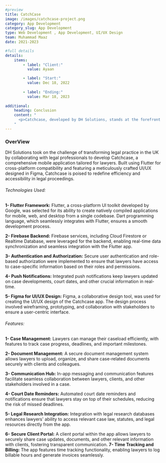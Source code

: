 ```yaml
---
#preview
title: CatchCase 
image: /images/catchcase-project.png
category: App Development
category_slug: App Development
type: Web Development , App Development, UI/UX Design
team: Muhammad Maaz
date: 2021-2023

#full details
details:
    items:
        - label: "Client:"
          value: Ayaan

        - label: "Start:"
          value: Dec 18, 2022
        
        - label: "Ending:"
          value: Mar 18, 2023
        
additional:
    heading: Conclusion
    content: "
      <p>Catchcase, developed by DH Solutions, stands at the forefront of legal tech innovation, offering a powerful and user-friendly tool for lawyers in the UK. The choice of Flutter ensures a consistent and seamless experience across different platforms, while Figma's design capabilities contribute to an intuitive and visually appealing user interface. The Catchcase app is set to redefine how legal professionals manage their caseloads, collaborate with clients, and stay organized, ultimately enhancing the efficiency and effectiveness of legal practice in the UK.</p>
    "
---
```


### OverView

DH Solutions took on the challenge of transforming legal practice in the UK by collaborating with legal professionals to develop Catchcase, a comprehensive mobile application tailored for lawyers. Built using Flutter for cross-platform compatibility and featuring a meticulously crafted UI/UX designed in Figma, Catchcase is poised to redefine efficiency and accessibility in legal proceedings.

###### Technologies Used:

**1- Flutter Framework:**
Flutter, a cross-platform UI toolkit developed by Google, was selected for its ability to create natively compiled applications for mobile, web, and desktop from a single codebase.
Dart programming language, which seamlessly integrates with Flutter, ensures a smooth development process.

**2- Firebase Backend:**
Firebase services, including Cloud Firestore or Realtime Database, were leveraged for the backend, enabling real-time data synchronization and seamless integration with the Flutter app.

**3- Authentication and Authorization:**
Secure user authentication and role-based authorization were implemented to ensure that lawyers have access to case-specific information based on their roles and permissions.

**4- Push Notifications:**
Integrated push notifications keep lawyers updated on case developments, court dates, and other crucial information in real-time.

**5- Figma for UI/UX Design:**
Figma, a collaborative design tool, was used for creating the UI/UX design of the Catchcase app. The design process involved wireframing, prototyping, and collaboration with stakeholders to ensure a user-centric interface.

###### Features:
**1- Case Management:**
Lawyers can manage their caseload efficiently, with features to track case progress, deadlines, and important milestones.

**2- Document Management:**
A secure document management system allows lawyers to upload, organize, and share case-related documents securely with clients and colleagues.

**3- Communication Hub:**
In-app messaging and communication features facilitate seamless collaboration between lawyers, clients, and other stakeholders involved in a case.

**4- Court Date Reminders:**
Automated court date reminders and notifications ensure that lawyers stay on top of their schedules, reducing the risk of missed deadlines.

**5- Legal Research Integration:**
Integration with legal research databases enhances lawyers' ability to access relevant case law, statutes, and legal resources directly from the app.

**6-	Secure Client Portal:**
A client portal within the app allows lawyers to securely share case updates, documents, and other relevant information with clients, fostering transparent communication.
**7-	Time Tracking and Billing:**
The app features time tracking functionality, enabling lawyers to log billable hours and generate invoices seamlessly.